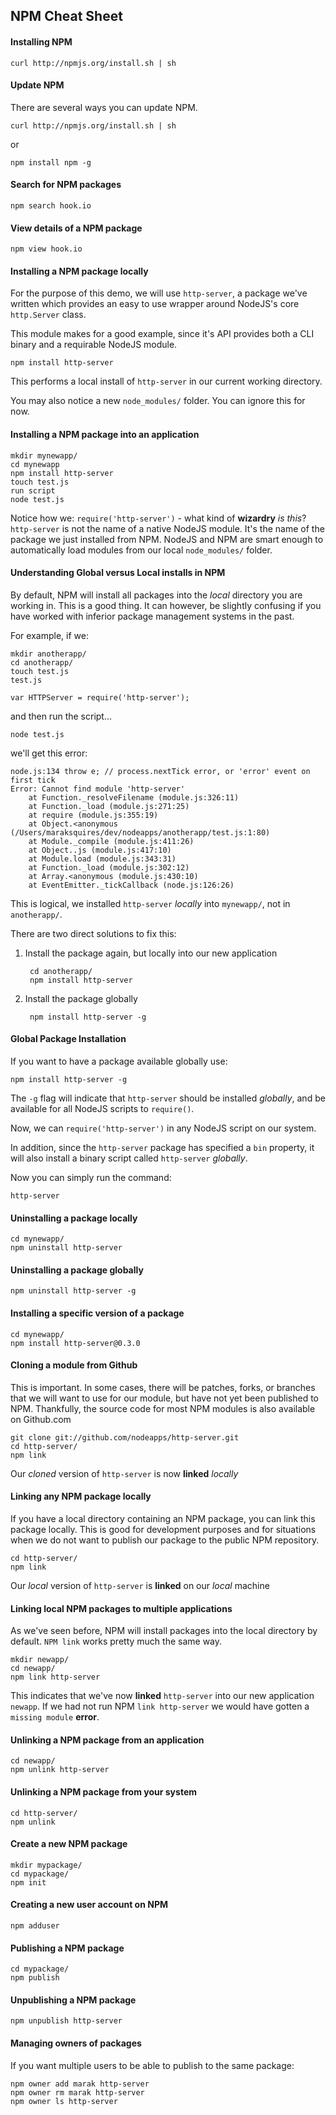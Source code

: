 ## NPM Cheat Sheet
#### Installing NPM
    curl http://npmjs.org/install.sh | sh
#### Update NPM 
There are several ways you can update NPM.

    curl http://npmjs.org/install.sh | sh

or

    npm install npm -g
#### Search for NPM packages
    npm search hook.io
#### View details of a NPM package
    npm view hook.io
#### Installing a NPM package locally
For the purpose of this demo, we will use `http-server`, a package we've written which provides an easy to use wrapper around NodeJS's core `http.Server` class.

This module makes for a good example, since it's API provides both a CLI binary and a requirable NodeJS module.
    
	npm install http-server
	
This performs a local install of `http-server` in our current working directory.

You may also notice a new `node_modules/` folder. You can ignore this for now.
#### Installing a NPM package into an application
    mkdir mynewapp/
    cd mynewapp
    npm install http-server
    touch test.js
    run script
    node test.js
	
Notice how we: `require('http-server')` - what kind of **wizardry** *is this*?
`http-server` is not the name of a native NodeJS module. It's the name of the package we just installed from NPM. NodeJS and NPM are smart enough to automatically load modules from our local `node_modules/` folder.
#### Understanding Global versus Local installs in NPM
By default, NPM will install all packages into the *local* directory you are working in. This is a good thing. It can however, be slightly confusing if you have worked with inferior package management systems in the past.

For example, if we:

    mkdir anotherapp/
    cd anotherapp/
    touch test.js
    test.js

    var HTTPServer = require('http-server');
	
and then run the script...

    node test.js
	
we'll get this error:

    node.js:134 throw e; // process.nextTick error, or 'error' event on first tick
    Error: Cannot find module 'http-server'
        at Function._resolveFilename (module.js:326:11)
        at Function._load (module.js:271:25)
        at require (module.js:355:19)
        at Object.<anonymous
    (/Users/maraksquires/dev/nodeapps/anotherapp/test.js:1:80)
        at Module._compile (module.js:411:26)
        at Object..js (module.js:417:10)
        at Module.load (module.js:343:31)
        at Function._load (module.js:302:12)
        at Array.<anonymous (module.js:430:10)
        at EventEmitter._tickCallback (node.js:126:26)
This is logical, we installed `http-server` *locally* into `mynewapp/`, not in `anotherapp/`.

There are two direct solutions to fix this:

1. Install the package again, but locally into our new application

		cd anotherapp/
		npm install http-server
	
2. Install the package globally

		npm install http-server -g
#### Global Package Installation
If you want to have a package available globally use:

    npm install http-server -g
	
The `-g` flag will indicate that `http-server` should be installed *globally*, and be available for all NodeJS scripts to `require()`.

Now, we can `require('http-server')` in any NodeJS script on our system.

In addition, since the `http-server` package has specified a `bin` property, it will also install a binary script called `http-server` *globally*.

Now you can simply run the command:

    http-server

#### Uninstalling a package locally

    cd mynewapp/
    npm uninstall http-server

#### Uninstalling a package globally
    npm uninstall http-server -g
#### Installing a specific version of a package
    cd mynewapp/
    npm install http-server@0.3.0
#### Cloning a module from Github
This is important. In some cases, there will be patches, forks, or branches that we will want to use for our module, but have not yet been published to NPM. Thankfully, the source code for most NPM modules is also available on Github.com

	git clone git://github.com/nodeapps/http-server.git
    cd http-server/
    npm link

Our *cloned* version of `http-server` is now **linked** *locally*
#### Linking any NPM package locally
If you have a local directory containing an NPM package, you can link this package locally. This is good for development purposes and for situations when we do not want to publish our package to the public NPM repository.

    cd http-server/
    npm link

Our *local* version of `http-server` is **linked** on our *local* machine
#### Linking local NPM packages to multiple applications
As we've seen before, NPM will install packages into the local directory by default. `NPM link` works pretty much the same way.

    mkdir newapp/
    cd newapp/
    npm link http-server

This indicates that we've now **linked** `http-server` into our new application `newapp`. If we had not run NPM `link http-server` we would have gotten a `missing module` **error**.
#### Unlinking a NPM package from an application
    cd newapp/
    npm unlink http-server
#### Unlinking a NPM package from your system
    cd http-server/
    npm unlink
#### Create a new NPM package
    mkdir mypackage/
    cd mypackage/
    npm init
#### Creating a new user account on NPM
    npm adduser
#### Publishing a NPM package
    cd mypackage/
    npm publish
#### Unpublishing a NPM package
    npm unpublish http-server
#### Managing owners of packages
If you want multiple users to be able to publish to the same package:

    npm owner add marak http-server
    npm owner rm marak http-server
    npm owner ls http-server